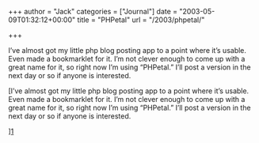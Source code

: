 +++
author = "Jack"
categories = ["Journal"]
date = "2003-05-09T01:32:12+00:00"
title = "PHPetal"
url = "/2003/phpetal/"

+++

I’ve almost got my little php blog posting app to a point where it’s usable. Even made a bookmarklet for it. I’m not clever enough to come up with a great name for it, so right now I’m using “PHPetal.” I’ll post a version in the next day or so if anyone is interested.

[I’ve almost got my little php blog posting app to a point where it’s usable. Even made a bookmarklet for it. I’m not clever enough to come up with a great name for it, so right now I’m using “PHPetal.” I’ll post a version in the next day or so if anyone is interested.

][1] 

&nbsp;

 [1]: http://www.quicktopic.com/19/H/WHSfxrY9Yz7